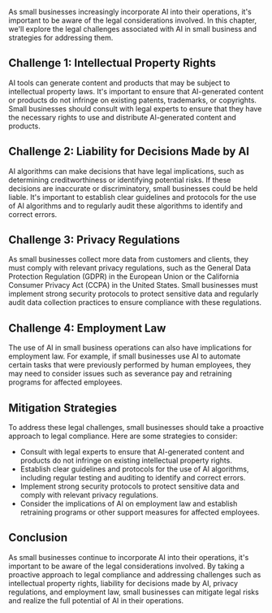

As small businesses increasingly incorporate AI into their operations, it's important to be aware of the legal considerations involved. In this chapter, we'll explore the legal challenges associated with AI in small business and strategies for addressing them.

Challenge 1: Intellectual Property Rights
-----------------------------------------

AI tools can generate content and products that may be subject to intellectual property laws. It's important to ensure that AI-generated content or products do not infringe on existing patents, trademarks, or copyrights. Small businesses should consult with legal experts to ensure that they have the necessary rights to use and distribute AI-generated content and products.

Challenge 2: Liability for Decisions Made by AI
-----------------------------------------------

AI algorithms can make decisions that have legal implications, such as determining creditworthiness or identifying potential risks. If these decisions are inaccurate or discriminatory, small businesses could be held liable. It's important to establish clear guidelines and protocols for the use of AI algorithms and to regularly audit these algorithms to identify and correct errors.

Challenge 3: Privacy Regulations
--------------------------------

As small businesses collect more data from customers and clients, they must comply with relevant privacy regulations, such as the General Data Protection Regulation (GDPR) in the European Union or the California Consumer Privacy Act (CCPA) in the United States. Small businesses must implement strong security protocols to protect sensitive data and regularly audit data collection practices to ensure compliance with these regulations.

Challenge 4: Employment Law
---------------------------

The use of AI in small business operations can also have implications for employment law. For example, if small businesses use AI to automate certain tasks that were previously performed by human employees, they may need to consider issues such as severance pay and retraining programs for affected employees.

Mitigation Strategies
---------------------

To address these legal challenges, small businesses should take a proactive approach to legal compliance. Here are some strategies to consider:

* Consult with legal experts to ensure that AI-generated content and products do not infringe on existing intellectual property rights.
* Establish clear guidelines and protocols for the use of AI algorithms, including regular testing and auditing to identify and correct errors.
* Implement strong security protocols to protect sensitive data and comply with relevant privacy regulations.
* Consider the implications of AI on employment law and establish retraining programs or other support measures for affected employees.

Conclusion
----------

As small businesses continue to incorporate AI into their operations, it's important to be aware of the legal considerations involved. By taking a proactive approach to legal compliance and addressing challenges such as intellectual property rights, liability for decisions made by AI, privacy regulations, and employment law, small businesses can mitigate legal risks and realize the full potential of AI in their operations.


